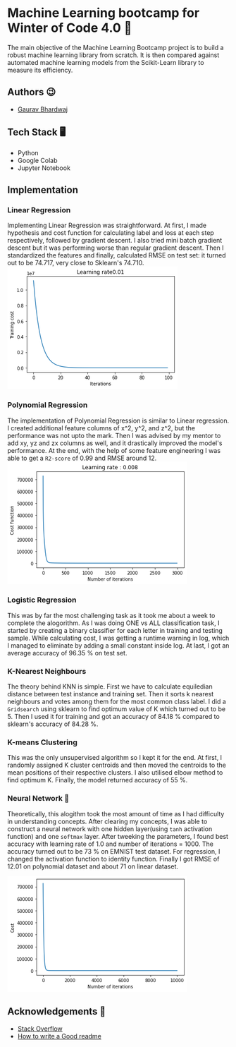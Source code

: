 
# Machine Learning bootcamp for Winter of Code 4.0 🚀

The main objective of the Machine Learning Bootcamp project is to build a robust machine learning library from scratch. It is then compared against automated machine learning models from the Scikit-Learn library to measure its efficiency.


## Authors 😉

- [Gaurav Bhardwaj](https://github.com/gaurav-bhardwaj29)


## Tech Stack 🖥️

 - Python
 - Google Colab
 - Jupyter Notebook


## Implementation

### Linear Regression
Implementing Linear Regression was straightforward. At first, I made hypothesis and cost function for calculating label and loss at each step respectively, followed by gradient descent. I also tried mini batch gradient descent but it was performing worse than regular gradient descent. Then I standardized the features and finally, calculated RMSE on test set: it turned out to be 74.717, very close to Sklearn's 74.710.
![](Images/download.png)
### Polynomial Regression
The implementation of Polynomial Regression is similar to Linear regression. I created additional feature columns of x^2, y^2, and z^2, but the performance was not upto the mark. Then I was advised by my mentor to add xy, yz and zx columns as well, and it drastically improved the model's performance. At the end, with the help of some feature engineering I was able to get a `R2-score` of 0.99 and RMSE around 12.
![](Images/download%20(1).png)
### Logistic Regression
This was by far the most challenging task as it took me about a week to complete the alogorithm. As I was doing ONE vs ALL classification task, I started by creating a binary classifier for each letter in training and testing sample. While calculating cost, I was getting a runtime warning in log, which I managed to eliminate by adding a small constant inside log. At last, I got an average accuracy of 96.35 % on test set.
### K-Nearest Neighbours
The theory behind KNN is simple. First we have to calculate equiledian distance between test instance and training set. Then it sorts k nearest neighbours and votes among them for the most common class label. I did a `Gridsearch` using sklearn to find optimum value of K which turned out to be 5. Then I used it for training and got an accuracy of 84.18 % compared to sklearn's accuracy of 84.28 %.
### K-means Clustering
This was the only unsupervised algorithm so I kept it for the end. At first, I randomly assigned K cluster centroids and then  moved the centroids to the mean positions of their respective clusters. I also utilised elbow method to find optimum K. Finally, the model returned accuracy of 55 %.
### Neural Network 🥲
Theoretically, this alogithm took the most amount of time as I had difficulty in understanding concepts. After clearing my concepts, I was able to construct a neural network with one hidden layer(using `tanh` activation function) and one `softmax` layer. After tweeking the parameters, I found best accuracy with learning rate of 1.0 and number of iterations = 1000. The accuracy turned out to be 73 % on EMNIST test dataset. For regression, I changed the activation function to identity function. Finally I got RMSE of 12.01 on polynomial dataset and about 71 on linear dataset.

![](Images/__results___3_0.png)

## Acknowledgements 🤝

 - [Stack Overflow](https://stackoverflow.com/)
  - [How to write a Good readme](https://bulldogjob.com/news/449-how-to-write-a-good-readme-for-your-github-project)


